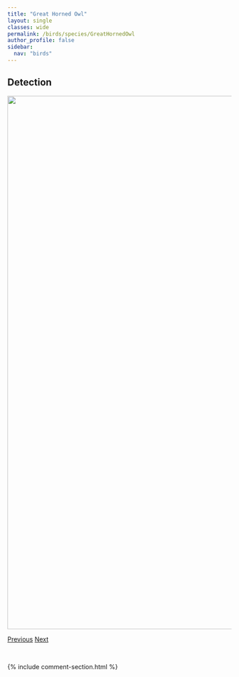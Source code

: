 ```yaml
---
title: "Great Horned Owl"
layout: single
classes: wide
permalink: /birds/species/GreatHornedOwl
author_profile: false
sidebar:
  nav: "birds"
---
```


<h2>Detection</h2>

<a href="https://drive.google.com/uc?export=view&id=1KDabY2kz4lyYVzHENGRGluxk9iYKQUz9">
<img src="https://drive.google.com/uc?export=view&id=1KDabY2kz4lyYVzHENGRGluxk9iYKQUz9" height = "1200" width = "800">
</a>

<a href="/birds/species/GreatGrayOwl/" class="pagination--pager" title="Great Gray Owl">Previous</a> <a href="/birds/species/GrayJay/" class="pagination--pager" title="Gray Jay">Next</a>

<p>&nbsp;</p>

{% include comment-section.html %}
